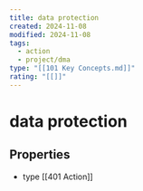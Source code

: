 ```yaml
---
title: data protection
created: 2024-11-08
modified: 2024-11-08
tags:
  - action
  - project/dma
type: "[[101 Key Concepts.md]]"
rating: "[[]]"
---
```

# data protection

## Properties
- type [[401 Action]]
